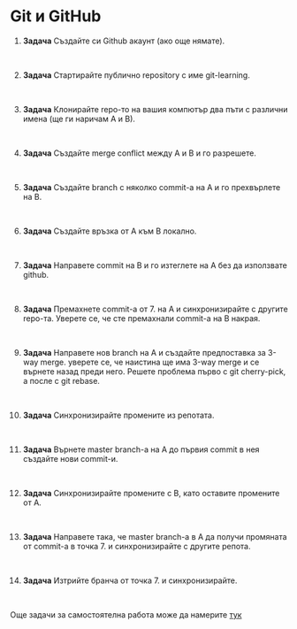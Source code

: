 ﻿# Git и GitHub

1. **Задача**  Създайте си Github акаунт (ако още нямате).

<br>

2. **Задача** Стартирайте публично repository с име git-learning.

<br>

3. **Задача** Клонирайте repo-то на вашия компютър два пъти с различни имена (ще ги наричам A и В).

<br>

4. **Задача** Създайте merge conflict между А и В и го разрешете.

<br>

5. **Задача** Създайте branch с няколко commit-а на А и го прехвърлете на В.

<br>

6. **Задача** Създайте връзка от А към В локално.

<br>

7. **Задача** Направете commit на В и го изтеглете на А без да използвате github.

<br>

8. **Задача** Премахнете commit-a от 7. на A и синхронизирайте с другите repo-та. Уверете се, че сте премахнали commit-a на B накрая.

<br>

9. **Задача** Направете нов branch на А и създайте предпоставка за 3-way merge. уверете се, че наистина ще има 3-way merge и се върнете назад преди него. Решете проблема първо с git cherry-pick, а после с git rebase.

<br>

10. **Задача** Синхронизирайте промените из репотата.

<br>

11. **Задача** Върнете master branch-a на А до първия commit в нея създайте нови commit-и.

<br>

12. **Задача** Синхронизирайте промените с В, като оставите промените от А.

<br>

13. **Задача** Направете така, че master branch-а в А да получи промяната от commit-а в точка 7. и синхронизирайте с другите репота.

<br>

14. **Задача** Изтрийте бранча от точка 7. и синхронизирайте.

<br>

Още задачи за самостоятелна работа може да намерите [тук](https://learngitbranching.js.org/)

